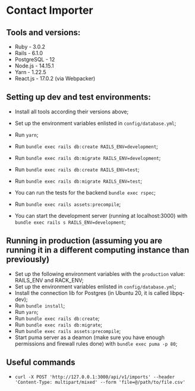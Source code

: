 # Contact Importer

## Tools and versions:

* Ruby - 3.0.2
* Rails - 6.1.0
* PostgreSQL - 12
* Node.js - 14.15.1
* Yarn - 1.22.5
* React.js - 17.0.2 (via Webpacker)

## Setting up dev and test environments:

* Install all tools according their versions above;
* Set up the environment variables enlisted in `config/database.yml`;

* Run `yarn`;
* Run `bundle exec rails db:create RAILS_ENV=development`;
* Run `bundle exec rails db:migrate RAILS_ENV=development`;
* Run `bundle exec rails db:create RAILS_ENV=test`;
* Run `bundle exec rails db:migrate RAILS_ENV=test`;
* You can run the tests for the backend `bundle exec rspec`;
* Run `bundle exec rails assets:precompile`;
* You can start the development server (running at localhost:3000) with `bundle exec rails s RAILS_ENV=development`;

## Running in production (assuming you are running it in a different computing instance than previously)
* Set up the following environment variables with the `production` value: RAILS\_ENV and RACK\_ENV;
* Set up the environment variables enlisted in `config/database.yml`;
* Install the connection lib for Postgres (in Ubuntu 20, it is called libpq-dev);
* Run `bundle install`;
* Run `yarn`;
* Run `bundle exec rails db:create`;
* Run `bundle exec rails db:migrate`;
* Run `bundle exec rails assets:precompile`;
* Start puma server as a deamon (make sure you have enough permissions and firewall rules done) with `bundle exec puma -p 80`;

## Useful commands
* `curl -X POST 'http://127.0.0.1:3000/api/v1/imports' --header 'Content-Type: multipart/mixed' --form 'file=@/path/to/file.csv'`
